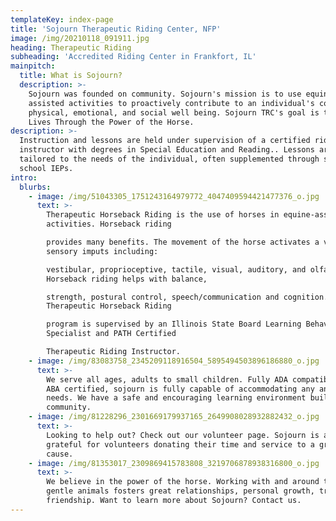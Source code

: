 ```yaml
---
templateKey: index-page
title: 'Sojourn Therapeutic Riding Center, NFP'
image: /img/20210118_091911.jpg
heading: Therapeutic Riding
subheading: 'Accredited Riding Center in Frankfort, IL'
mainpitch:
  title: What is Sojourn?
  description: >-
    Sojourn was founded on community. Sojourn's mission is to use equine
    assisted activities to proactively contribute to an individual's cognitive,
    physical, emotional, and social well being. Sojourn TRC's goal is to Enhance
    Lives Through the Power of the Horse.
description: >-
  Instruction and lessons are held under supervision of a certified riding
  instructor with degrees in Special Education and Reading.. Lessons are
  tailored to the needs of the individual, often supplemented through student's
  school IEPs.
intro:
  blurbs:
    - image: /img/51043305_1751243164979772_4047409594421477376_o.jpg
      text: >-
        Therapeutic Horseback Riding is the use of horses in equine-assisted
        activities. Horseback riding

        provides many benefits. The movement of the horse activates a variety of
        sensory imputs including:

        vestibular, proprioceptive, tactile, visual, auditory, and olfactory!
        Horseback riding helps with balance,

        strength, postural control, speech/communication and cognition. The
        Therapeutic Horseback Riding

        program is supervised by an Illinois State Board Learning Behavior
        Specialist and PATH Certified

        Therapeutic Riding Instructor.
    - image: /img/83083758_2345209118916504_5895494503896186880_o.jpg
      text: >-
        We serve all ages, adults to small children. Fully ADA compatible and
        ABA certified, sojourn is fully capable of accommodating any and all
        needs. We have a safe and encouraging learning environment built around
        community.
    - image: /img/81228296_2301669179937165_2649908028932882432_o.jpg
      text: >-
        Looking to help out? Check out our volunteer page. Sojourn is always
        grateful for volunteers donating their time and service to a great
        cause.
    - image: /img/81353017_2309869415783808_3219706878938316800_o.jpg
      text: >-
        We believe in the power of the horse. Working with and around these
        gentle animals fosters great relationships, personal growth, trust and
        friendship. Want to learn more about Sojourn? Contact us.
---
```


